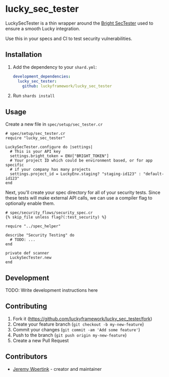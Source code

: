 # lucky_sec_tester

LuckySecTester is a thin wrapper around the [Bright SecTester](https://github.com/NeuraLegion/sec-tester-cr) used to ensure a smooth Lucky integration.

Use this in your specs and CI to test security vulnerabilities.

## Installation

1. Add the dependency to your `shard.yml`:

   ```yaml
   development_dependencies:
     lucky_sec_tester:
       github: luckyframework/lucky_sec_tester
   ```

2. Run `shards install`

## Usage

Create a new file in `spec/setup/sec_tester.cr`

```crystal
# spec/setup/sec_tester.cr
require "lucky_sec_tester"

LuckySecTester.configure do |settings|
  # This is your API key
  settings.bright_token = ENV["BRIGHT_TOKEN"]
  # Your project ID which could be environment based, or for app specific
  # if your company has many projects
  settings.project_id = LuckyEnv.staging? "staging-id123" : "default-id123"
end
```

Next, you'll create your spec directory for all of your security tests.
Since these tests will make external API calls, we can use a compiler flag
to optionally enable them.

```crystal
# spec/security_flows/security_spec.cr
{% skip_file unless flag?(:test_security) %}

require "../spec_helper"

describe "Security Testing" do
  # TODO: ...
end

private def scanner
  LuckySecTester.new
end
```

## Development

TODO: Write development instructions here

## Contributing

1. Fork it (<https://github.com/luckyframework/lucky_sec_tester/fork>)
2. Create your feature branch (`git checkout -b my-new-feature`)
3. Commit your changes (`git commit -am 'Add some feature'`)
4. Push to the branch (`git push origin my-new-feature`)
5. Create a new Pull Request

## Contributors

- [Jeremy Woertink](https://github.com/jwoertink) - creator and maintainer
